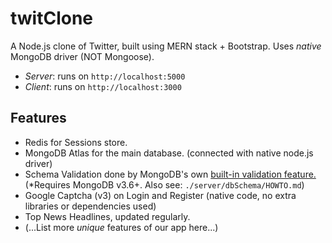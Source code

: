 # twitClone
A Node.js clone of Twitter, built using MERN stack + Bootstrap. Uses _native_ MongoDB driver 
(NOT Mongoose).

- _Server_:  runs on `http://localhost:5000`
- _Client_:  runs on `http://localhost:3000`

## Features
- Redis for Sessions store.
- MongoDB Atlas for the main database. (connected with native node.js driver)
- Schema Validation done by MongoDB's own [built-in validation feature.](https://docs.mongodb.com/manual/core/schema-validation/) (*Requires MongoDB v3.6+. Also see: `./server/dbSchema/HOWTO.md`)
- Google Captcha (v3) on Login and Register (native code, no extra libraries or dependencies used)
- Top News Headlines, updated regularly.
- (...List more _unique_ features of our app here...)

